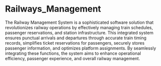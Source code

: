 # Railways_Management

The Railway Management System is a sophisticated software solution that revolutionizes railway operations by effectively managing train schedules, passenger reservations, and station infrastructure. This integrated system ensures punctual arrivals and departures through accurate train timing records, simplifies ticket reservations for passengers, securely stores passenger information, and optimizes platform assignments. By seamlessly integrating these functions, the system aims to enhance operational efficiency, passenger experience, and overall railway management.
